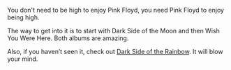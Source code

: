 You don't need to be high to enjoy Pink Floyd, you need Pink Floyd to enjoy being high.

The way to get into it is to start with Dark Side of the Moon and then Wish You Were Here.  Both albums are amazing.

Also, if you haven’t seen it, check out [Dark Side of the Rainbow](https://www.youtube.com/watch?v=NtExVJlgEC0).  It will blow your mind.